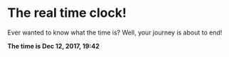 # The real time clock!

Ever wanted to know what the time is? Well, your journey is about to end!

**The time is Dec 12, 2017, 19:42**